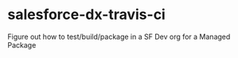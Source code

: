 # salesforce-dx-travis-ci
Figure out how to test/build/package in a SF Dev org for a Managed Package
